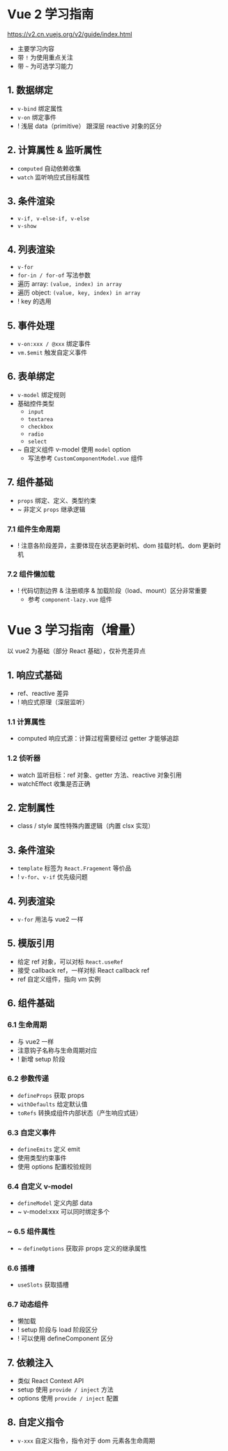 # Vue 2 学习指南

https://v2.cn.vuejs.org/v2/guide/index.html

- 主要学习内容
- 带 `!` 为使用重点关注
- 带 `~` 为可选学习能力

## 1. 数据绑定

- `v-bind` 绑定属性
- `v-on` 绑定事件
- ! 浅层 data（primitive） 跟深层 reactive 对象的区分

## 2. 计算属性 & 监听属性

- `computed` 自动依赖收集
- `watch` 监听响应式目标属性

## 3. 条件渲染

- `v-if, v-else-if, v-else`
- `v-show`

## 4. 列表渲染

- `v-for`
- `for-in / for-of` 写法参数
- 遍历 array: `(value, index) in array`
- 遍历 object: `(value, key, index) in array`
- ! key 的选用

## 5. 事件处理

- `v-on:xxx / @xxx` 绑定事件
- `vm.$emit` 触发自定义事件

## 6. 表单绑定

- `v-model` 绑定规则
- 基础控件类型
  - `input`
  - `textarea`
  - `checkbox`
  - `radio`
  - `select`
- ~ 自定义组件 v-model 使用 `model` option
  - 写法参考 `CustomComponentModel.vue` 组件

## 7. 组件基础

- `props` 绑定、定义、类型约束
- ~ 非定义 `props` 继承逻辑

### 7.1 组件生命周期

- ! 注意各阶段差异，主要体现在状态更新时机、dom 挂载时机、dom 更新时机

### 7.2 组件懒加载

- ! 代码切割边界 & 注册顺序 & 加载阶段（load、mount）区分非常重要
  - 参考 `component-lazy.vue` 组件

# Vue 3 学习指南（增量）

以 vue2 为基础（部分 React 基础），仅补充差异点

## 1. 响应式基础

- ref、reactive 差异
- ! 响应式原理（深层监听）

### 1.1 计算属性

- computed 响应式源：计算过程需要经过 getter 才能够追踪

### 1.2 侦听器

- watch 监听目标：ref 对象、getter 方法、reactive 对象引用
- watchEffect 收集是否正确

## 2. 定制属性

- class / style 属性特殊内置逻辑（内置 clsx 实现）

## 3. 条件渲染

- `template` 标签为 `React.Fragement` 等价品
- ! `v-for`、`v-if` 优先级问题

## 4. 列表渲染

- `v-for` 用法与 vue2 一样

## 5. 模版引用

- 给定 ref 对象，可以对标 `React.useRef`
- 接受 callback ref，一样对标 React callback ref
- ref 自定义组件，指向 vm 实例

## 6. 组件基础

### 6.1 生命周期

- 与 vue2 一样
- 注意钩子名称与生命周期对应
- ! 新增 setup 阶段

### 6.2 参数传递

- `defineProps` 获取 props
- `withDefaults` 给定默认值
- `toRefs` 转换成组件内部状态（产生响应式链）

### 6.3 自定义事件

- `defineEmits` 定义 emit
- 使用类型约束事件
- 使用 options 配置校验规则

### 6.4 自定义 v-model

- `defineModel` 定义内部 data
- ~ v-model:xxx 可以同时绑定多个

### ~ 6.5 组件属性

- ~ `defineOptions` 获取非 props 定义的继承属性

### 6.6 插槽

- `useSlots` 获取插槽

### 6.7 动态组件

- 懒加载
- ! setup 阶段与 load 阶段区分
- ! 可以使用 defineComponent 区分

## 7. 依赖注入

- 类似 React Context API
- setup 使用 `provide / inject` 方法
- options 使用 `provide / inject` 配置

## 8. 自定义指令

- `v-xxx` 自定义指令，指令对于 dom 元素各生命周期
